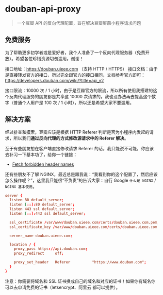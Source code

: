 # douban-api-proxy

> 一个豆瓣 API 的反向代理配置，旨在解决豆瓣屏蔽小程序请求问题

## 免费服务

为了帮助更多初学者或是爱好者，我个人准备了一个反向代理服务器（免费开放）。希望各位珍惜资源切勿滥用，谢谢！

接口地址：https://douban.uieee.com （支持 HTTP / HTTPS）
接口文档：由于是直接转发官方的接口，所以完全跟官方的接口相同，文档参考官方即可：https://developers.douban.com/wiki/?title=api_v2

接口限流：10000 次 / 1 小时，由于是豆瓣官方的限流，所以所有使用我搭建的这个反向代理服务的朋友都是共享这 10000 次请求的，我也没办法再去提高这个数字（普通个人用户是 100 次 / 1 小时），所以还是希望大家不要滥用。

## 解决方案

经过排查和摸索，豆瓣应该是根据 HTTP Referer 判断是否为小程序内发起的请求，所以我们**通过反向代理的方式修改源请求中的 Referer 解决**。

至于有些朋友想在客户端直接修改请求 Referer 的话，我只能说不可能，你应该去补习一下基本功了，给你一个链接：

- [Fetch forbidden header names](https://fetch.spec.whatwg.org/#forbidden-header-name)

还有些朋友不了解 NGINX，最近总是跟我说：“我看到你的这个配置了，然后应该怎么操作呢？”，这里我只能很“不负责”的告诉大家：自行 Google `什么是 NGINX` / `NGINX 基本使用`。

```conf
server {
  listen 80 default_server;
  listen [::]:80 default_server;
  listen 443 ssl default_server;
  listen [::]:443 ssl default_server;

  ssl_certificate /var/www/douban.uieee.com/certs/douban.uieee.com.pem;
  ssl_certificate_key /var/www/douban.uieee.com/certs/douban.uieee.com.key;

  server_name douban.uieee.com;

  location / {
    proxy_pass https://api.douban.com;
    proxy_redirect     off;

    proxy_set_header   Referer          "https://www.douban.com";
  }
}
```

注意：你需要将域名和 SSL 证书换成自己的域名和对应的证书！如果你有域名你可以去申请免费的证书（letsencrypt、阿里云 都可以提供）。

